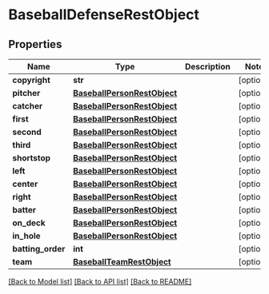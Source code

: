 # BaseballDefenseRestObject

## Properties
Name | Type | Description | Notes
------------ | ------------- | ------------- | -------------
**copyright** | **str** |  | [optional] 
**pitcher** | [**BaseballPersonRestObject**](BaseballPersonRestObject.md) |  | [optional] 
**catcher** | [**BaseballPersonRestObject**](BaseballPersonRestObject.md) |  | [optional] 
**first** | [**BaseballPersonRestObject**](BaseballPersonRestObject.md) |  | [optional] 
**second** | [**BaseballPersonRestObject**](BaseballPersonRestObject.md) |  | [optional] 
**third** | [**BaseballPersonRestObject**](BaseballPersonRestObject.md) |  | [optional] 
**shortstop** | [**BaseballPersonRestObject**](BaseballPersonRestObject.md) |  | [optional] 
**left** | [**BaseballPersonRestObject**](BaseballPersonRestObject.md) |  | [optional] 
**center** | [**BaseballPersonRestObject**](BaseballPersonRestObject.md) |  | [optional] 
**right** | [**BaseballPersonRestObject**](BaseballPersonRestObject.md) |  | [optional] 
**batter** | [**BaseballPersonRestObject**](BaseballPersonRestObject.md) |  | [optional] 
**on_deck** | [**BaseballPersonRestObject**](BaseballPersonRestObject.md) |  | [optional] 
**in_hole** | [**BaseballPersonRestObject**](BaseballPersonRestObject.md) |  | [optional] 
**batting_order** | **int** |  | [optional] 
**team** | [**BaseballTeamRestObject**](BaseballTeamRestObject.md) |  | [optional] 

[[Back to Model list]](../README.md#documentation-for-models) [[Back to API list]](../README.md#documentation-for-api-endpoints) [[Back to README]](../README.md)


